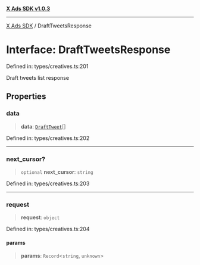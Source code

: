 [**X Ads SDK v1.0.3**](../README.md)

***

[X Ads SDK](../globals.md) / DraftTweetsResponse

# Interface: DraftTweetsResponse

Defined in: types/creatives.ts:201

Draft tweets list response

## Properties

### data

> **data**: [`DraftTweet`](DraftTweet.md)[]

Defined in: types/creatives.ts:202

***

### next\_cursor?

> `optional` **next\_cursor**: `string`

Defined in: types/creatives.ts:203

***

### request

> **request**: `object`

Defined in: types/creatives.ts:204

#### params

> **params**: `Record`\<`string`, `unknown`\>
